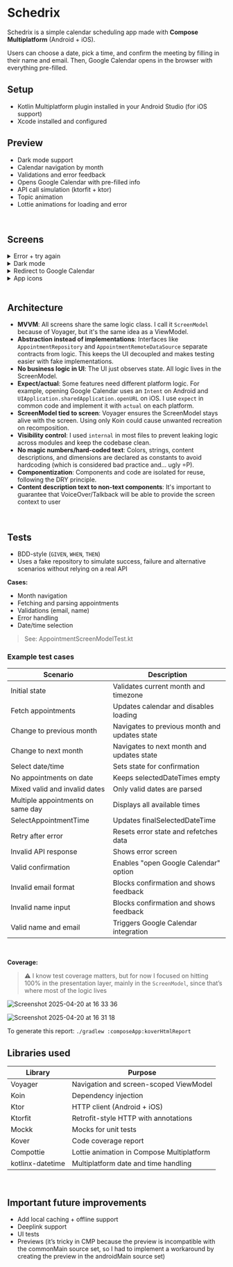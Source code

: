# Schedrix

Schedrix is a simple calendar scheduling app made with **Compose Multiplatform** (Android + iOS).

Users can choose a date, pick a time, and confirm the meeting by filling in their name and email. Then, Google Calendar opens in the browser with everything pre-filled.

## Setup

- Kotlin Multiplatform plugin installed in your Android Studio (for iOS support)
- Xcode installed and configured 


## Preview

- Dark mode support  
- Calendar navigation by month  
- Validations and error feedback  
- Opens Google Calendar with pre-filled info  
- API call simulation (ktorfit + ktor)  
- Topic animation  
- Lottie animations for loading and error

<br>

## Screens

<details>
  <summary>Error + try again</summary>
  <br>
  <strong>Android</strong><br>
  
  https://github.com/user-attachments/assets/1b739ff3-5c55-4d3f-91d7-95664069e1f7

  <br><br>
  <strong>iOS</strong>

https://github.com/user-attachments/assets/3d2db585-d147-434d-a724-33bf4d47a884

</details>

<details>
  <summary>Dark mode</summary>
  <strong>Android</strong><br>
  
  https://github.com/user-attachments/assets/b7ecc4ad-eedf-43a3-bf90-e48febcf0ec9

  <br><br>
  <strong>iOS</strong><br>
  
  https://github.com/user-attachments/assets/42d68ba0-0f25-4509-8961-b4e1be073a1f
</details>

<details>
  <summary>Redirect to Google Calendar</summary>
  <strong>Android</strong><br>
  
  https://github.com/user-attachments/assets/f5cf48ff-bd57-4c24-a52a-02e7ae8a73d6  
</details>

<details>
  <summary>App icons</summary>
  <strong>Android</strong><br>
  
 ![Screenshot 2025-04-20 at 17 56 02](https://github.com/user-attachments/assets/93eff2d8-7e75-43be-a057-43018ed9d166)

  <strong>iOS</strong><br>
  
 ![Screenshot 2025-04-20 at 17 54 46](https://github.com/user-attachments/assets/d7bf97b9-6c40-4d7f-96a1-60b49f6081ac)
</details>

<br>

## Architecture

- **MVVM**: All screens share the same logic class. I call it `ScreenModel` because of Voyager, but it's the same idea as a ViewModel.  
- **Abstraction instead of implementations**: Interfaces like `AppointmentRepository` and `AppointmentRemoteDataSource` separate contracts from logic. This keeps the UI decoupled and makes testing easier with fake implementations.  
- **No business logic in UI**: The UI just observes state. All logic lives in the ScreenModel.  
- **Expect/actual**: Some features need different platform logic. For example, opening Google Calendar uses an `Intent` on Android and `UIApplication.sharedApplication.openURL` on iOS. I use `expect` in common code and implement it with `actual` on each platform.  
- **ScreenModel tied to screen**: Voyager ensures the ScreenModel stays alive with the screen. Using only Koin could cause unwanted recreation on recomposition.  
- **Visibility control**: I used `internal` in most files to prevent leaking logic across modules and keep the codebase clean.
- **No magic numbers/hard-coded text**: Colors, strings, content descriptions, and dimensions are declared as constants to avoid hardcoding (which is considered bad practice and... ugly =P).
- **Componentization**: Components and code are isolated for reuse, following the DRY principle.
- **Content description text to non-text components**: It's important to guarantee that VoiceOver/Talkback will be able to provide the screen context to user

<br>

## Tests

- BDD-style (`GIVEN`, `WHEN`, `THEN`)  
- Uses a fake repository to simulate success, failure and alternative scenarios without relying on a real API  

**Cases:**

- Month navigation  
- Fetching and parsing appointments  
- Validations (email, name)  
- Error handling  
- Date/time selection  

> See: AppointmentScreenModelTest.kt


### Example test cases

| Scenario                          | Description                                   |
| --------------------------------- | --------------------------------------------- |
| Initial state                     | Validates current month and timezone          |
| Fetch appointments                | Updates calendar and disables loading         |
| Change to previous month          | Navigates to previous month and updates state |
| Change to next month              | Navigates to next month and updates state     |
| Select date/time                  | Sets state for confirmation                   |
| No appointments on date           | Keeps selectedDateTimes empty                 |
| Mixed valid and invalid dates     | Only valid dates are parsed                   |
| Multiple appointments on same day | Displays all available times                  |
| SelectAppointmentTime             | Updates finalSelectedDateTime                 |
| Retry after error                 | Resets error state and refetches data         |
| Invalid API response              | Shows error screen                            |
| Valid confirmation                | Enables "open Google Calendar" option         |
| Invalid email format              | Blocks confirmation and shows feedback        |
| Invalid name input                | Blocks confirmation and shows feedback        |
| Valid name and email              | Triggers Google Calendar integration          |

<br>

**Coverage:**
> ⚠️ I know test coverage matters, but for now I focused on hitting 100% in the presentation layer, mainly in the `ScreenModel`, since that’s where most of the logic lives

![Screenshot 2025-04-20 at 16 33 36](https://github.com/user-attachments/assets/217983c4-1a5e-4b33-9268-16c8b495b4cf)

![Screenshot 2025-04-20 at 16 31 18](https://github.com/user-attachments/assets/1ecdee98-0032-49df-b776-26532b3e682c)

To generate this report: `./gradlew :composeApp:koverHtmlReport`


## Libraries used

| Library          | Purpose                                   |
| ---------------- | ----------------------------------------- |
| Voyager          | Navigation and screen-scoped ViewModel    |
| Koin             | Dependency injection                      |
| Ktor             | HTTP client (Android + iOS)               |
| Ktorfit          | Retrofit-style HTTP with annotations      |
| Mockk            | Mocks for unit tests                      |
| Kover            | Code coverage report                      |
| Compottie        | Lottie animation in Compose Multiplatform |
| kotlinx-datetime | Multiplatform date and time handling      |

<br>

## Important future improvements

- Add local caching + offline support
- Deeplink support  
- UI tests
- Previews (it’s tricky in CMP because the preview is incompatible with the commonMain source set, so I had to implement a workaround by creating the preview in the androidMain source set)
